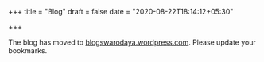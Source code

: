 +++
title = "Blog"
draft = false
date = "2020-08-22T18:14:12+05:30"

+++

The blog has moved to [blogswarodaya.wordpress.com](https://blogswarodaya.wordpress.com). Please update your bookmarks.
